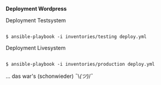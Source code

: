 <strong>Deployment Wordpress</strong>


Deployment Testsystem
<pre><code class="shell" data-trim data-noescape>
$ ansible-playbook -i inventories/testing deploy.yml
</code></pre>

Deployment Livesystem
<pre><code class="shell" data-trim data-noescape>
$ ansible-playbook -i inventories/production deploy.yml
</code></pre>

... das war's (schonwieder) ¯\\_(ツ)_/¯